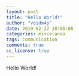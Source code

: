 ```yaml
---
layout: post
title: "Hello World!"
author: "voidm4p"
date: 2019-02-22 10:06:08
categories: miscelanea
tags: communication
comments: true
cc_license: true
---
```


Hello World!
